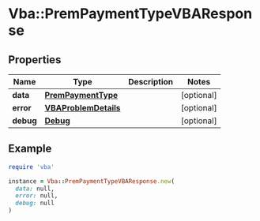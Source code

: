 # Vba::PremPaymentTypeVBAResponse

## Properties

| Name | Type | Description | Notes |
| ---- | ---- | ----------- | ----- |
| **data** | [**PremPaymentType**](PremPaymentType.md) |  | [optional] |
| **error** | [**VBAProblemDetails**](VBAProblemDetails.md) |  | [optional] |
| **debug** | [**Debug**](Debug.md) |  | [optional] |

## Example

```ruby
require 'vba'

instance = Vba::PremPaymentTypeVBAResponse.new(
  data: null,
  error: null,
  debug: null
)
```

